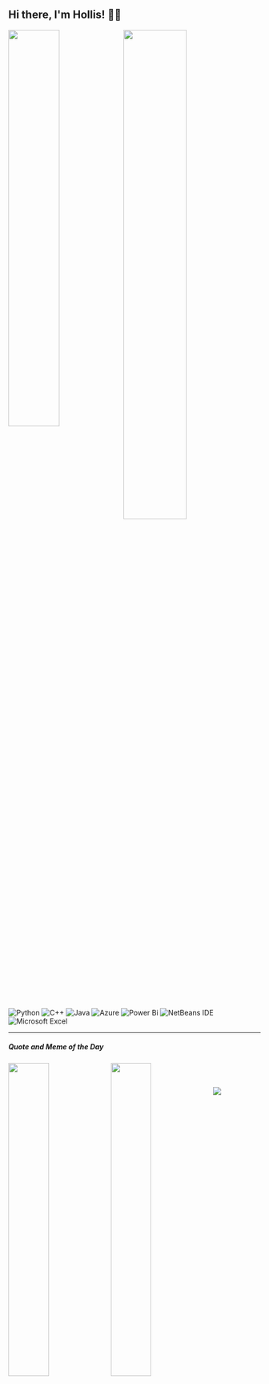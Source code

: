 ## Hi there, I'm Hollis! 👋🏻

<img align="left" width="45%" src = "https://github-readme-stats.vercel.app/api/top-langs/?username=herr-hollis&layout=compact" />

<img align="left" width="50%" src = "https://github-readme-stats.vercel.app/api?username=herr-hollis&show_icons=true&theme=radical)" />

$~$

![Python](https://img.shields.io/badge/python-3670A0?style=for-the-badge&logo=python&logoColor=ffdd54)
![C++](https://img.shields.io/badge/c++-%2300599C.svg?style=for-the-badge&logo=c%2B%2B&logoColor=white)
![Java](https://img.shields.io/badge/java-%23ED8B00.svg?style=for-the-badge&logo=java&logoColor=white)
![Azure](https://img.shields.io/badge/azure-%230072C6.svg?style=for-the-badge&logo=microsoftazure&logoColor=white) 
![Power Bi](https://img.shields.io/badge/power_bi-F2C811?style=for-the-badge&logo=powerbi&logoColor=black)
![NetBeans IDE](https://img.shields.io/badge/NetBeansIDE-1B6AC6.svg?style=for-the-badge&logo=apache-netbeans-ide&logoColor=white)
![Microsoft Excel](https://img.shields.io/badge/Microsoft_Excel-217346?style=for-the-badge&logo=microsoft-excel&logoColor=white)

---

##### Quote and Meme of the Day
<img align="left" width="40%" src = "https://quotes-github-readme.vercel.app/api?type=vertical&theme=radical" />
<img align="left" width="40%" src = "https://rm.up.railway.app/" />

$~~~~~~~~~~$
---
[![](https://visitcount.itsvg.in/api?id=herr-hollis&icon=2&color=0)](https://visitcount.itsvg.in)
